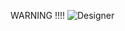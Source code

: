 WARNING !!!!
![Designer](https://github.com/user-attachments/assets/c83cb06f-38b2-46c1-ae75-fe704113b487)
